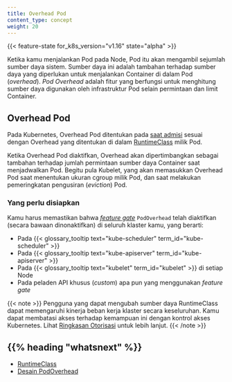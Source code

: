 ```yaml
---
title: Overhead Pod
content_type: concept
weight: 20
---
```


<!-- overview -->

{{< feature-state for_k8s_version="v1.16" state="alpha" >}}


Ketika kamu menjalankan Pod pada Node, Pod itu akan mengambil sejumlah sumber daya sistem. Sumber daya ini adalah tambahan terhadap sumber daya yang diperlukan untuk menjalankan Container di dalam Pod (_overhead_).
_Pod Overhead_ adalah fitur yang berfungsi untuk menghitung sumber daya digunakan oleh infrastruktur Pod selain permintaan dan limit Container.





<!-- body -->

## Overhead Pod

Pada Kubernetes, Overhead Pod ditentukan pada
[saat admisi](/docs/reference/access-authn-authz/extensible-admission-controllers/#what-are-admission-webhooks) sesuai dengan Overhead yang ditentukan di dalam
[RuntimeClass](/id/docs/concepts/containers/runtime-class/) milik Pod.

Ketika Overhead Pod diaktifkan, Overhead akan dipertimbangkan sebagai tambahan terhadap jumlah permintaan sumber daya Container
saat menjadwalkan Pod. Begitu pula Kubelet, yang akan memasukkan Overhead Pod saat menentukan ukuran
cgroup milik Pod, dan saat melakukan pemeringkatan pengusiran (_eviction_) Pod.

### Yang perlu disiapkan

Kamu harus memastikan bahwa
[_feature gate_](/docs/reference/command-line-tools-reference/feature-gates/) `PodOverhead` telah diaktifkan (secara bawaan dinonaktifkan)
di seluruh klaster kamu, yang berarti:

- Pada {{< glossary_tooltip text="kube-scheduler" term_id="kube-scheduler" >}}
- Pada {{< glossary_tooltip text="kube-apiserver" term_id="kube-apiserver" >}}
- Pada {{< glossary_tooltip text="kubelet" term_id="kubelet" >}} di setiap Node
- Pada peladen API khusus (_custom_) apa pun yang menggunakan _feature gate_

{{< note >}}
Pengguna yang dapat mengubah sumber daya RuntimeClass dapat memengaruhi kinerja beban kerja klaster secara keseluruhan. Kamu dapat membatasi akses terhadap kemampuan ini dengan kontrol akses Kubernetes.
Lihat [Ringkasan Otorisasi](/docs/reference/access-authn-authz/authorization/) untuk lebih lanjut.
{{< /note >}}



## {{% heading "whatsnext" %}}


* [RuntimeClass](/id/docs/concepts/containers/runtime-class/)
* [Desain PodOverhead](https://github.com/kubernetes/enhancements/tree/master/keps/sig-node/688-pod-overhead)


